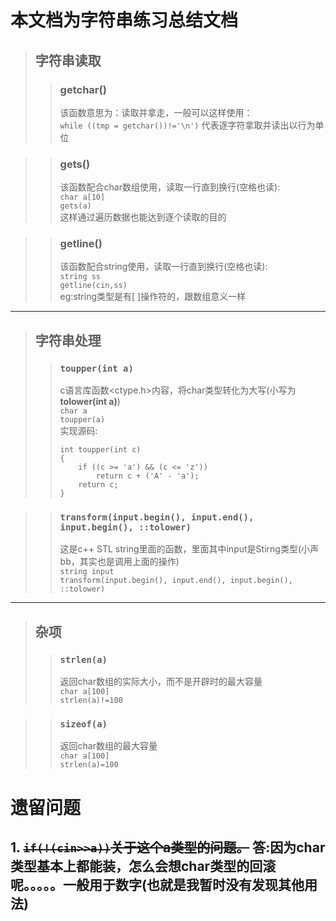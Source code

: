 # 本文档为字符串练习总结文档
> ## 字符串读取
>> ### getchar()
>> 该函数意思为：读取并拿走，一般可以这样使用：<br>`while ((tmp = getchar())!='\n')`
>> 代表逐字符拿取并读出以行为单位

>> ### gets()
>> 该函数配合char数组使用，读取一行直到换行(空格也读):<br>
>> `char a[10]`<br>`gets(a)`<br>
>> 这样通过遍历数据也能达到逐个读取的目的

>> ### getline()
>> 该函数配合string使用，读取一行直到换行(空格也读):<br>
>> `string ss`<br>`getline(cin,ss)`<br>
>> eg:string类型是有[ ]操作符的，跟数组意义一样
---
> ## 字符串处理
>> ### `toupper(int a)`
>> c语言库函数<ctype.h>内容，将char类型转化为大写(小写为**tolower(int a)**)<br>
>> `char a`<br>`toupper(a)`
>> <br>实现源码:
>> ``` 
>> int toupper(int c)  
>> {  
>>     if ((c >= 'a') && (c <= 'z'))  
>>         return c + ('A' - 'a');  
>>     return c;  
>> } 
>> ```
>> 

>> ### `transform(input.begin(), input.end(), input.begin(), ::tolower)`
>>  这是c++ STL string里面的函数，里面其中input是Stirng类型(小声bb，其实也是调用上面的操作)<br>
>> `string input`<br>`transform(input.begin(), input.end(), input.begin(), ::tolower)`
>> 
---
> ## 杂项
>> ### `strlen(a)`
>>  返回char数组的实际大小，而不是开辟时的最大容量<br>
>> `char a[100]`<br>`strlen(a)!=100`

>> ### `sizeof(a)`
>>  返回char数组的最大容量<br>
>> `char a[100]`<br>`strlen(a)=100`

>> 
# 遗留问题
## 1. ~~`if(!(cin>>a))`关于这个a类型的问题。~~ 答:因为char类型基本上都能装，怎么会想char类型的回滚呢。。。。。一般用于数字(也就是我暂时没有发现其他用法)